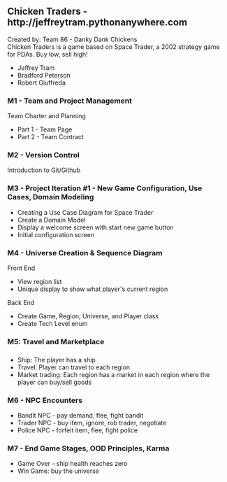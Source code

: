 <h2>Chicken Traders - http://jeffreytram.pythonanywhere.com</h2>
Created by: Team 86 - Danky Dank Chickens <br/>
Chicken Traders is a game based on Space Trader, a 2002 strategy game for PDAs. Buy low, sell high!

<ul>
    <li>Jeffrey Tram</li>
    <li>Bradford Peterson</li>
    <li>Robert Giuffreda</li>
</ul>
<h3>M1 - Team and Project Management</h3>
Team Charter and Planning
<ul>
    <li>Part 1 - Team Page</li>
    <li>Part 2 - Team Contract</li>
</ul>
<h3>M2 - Version Control</h3>
Introduction to Git/Github
<h3>M3 - Project Iteration #1 - New Game Configuration, Use Cases, Domain Modeling</h3>
<ul>
    <li>Creating a Use Case Diagram for Space Trader</li>
    <li>Create a Domain Model</li>
    <li>Display a welcome screen with start new game button</li>
    <li>Initial configuration screen</li>
</ul>
<h3>M4 - Universe Creation & Sequence Diagram</h3>
Front End
<ul>
    <li>View region list</li>
    <li>Unique display to show what player's current region</li>
</ul>
Back End
<ul>
    <li>Create Game, Region, Universe, and Player class</li>
    <li>Create Tech Level enum</li>
</ul>
<h3>M5: Travel and Marketplace</h3>
<h3></h3>
<ul>
    <li>Ship: The player has a ship</li>
    <li>Travel: Player can travel to each region</li>
    <li>Market trading: Each region has a market in each region where the player can buy/sell goods</li>
</ul>
<h3>M6 - NPC Encounters</h3>
<ul>
    <li>Bandit NPC - pay demand, flee, fight bandit</li>
    <li>Trader NPC - buy item, ignore, rob trader, negotiate</li>
    <li>Police NPC - forfeit item, flee, fight police</li>
</ul>
<h3>M7 - End Game Stages, OOD Principles, Karma</h3>
<ul>
    <li>Game Over - ship health reaches zero</li>
    <li>Win Game: buy the universe</li>
</ul>
